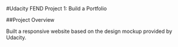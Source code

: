 #Udacity FEND Project 1: Build a Portfolio

##Project Overview

Built a responsive website based on the design mockup provided by Udacity.